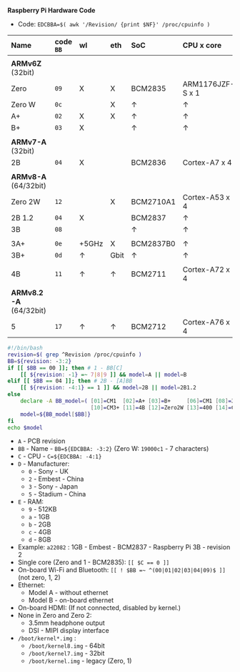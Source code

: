 **Raspberry Pi Hardware Code**

- Code: `EDCBBA=$( awk '/Revision/ {print $NF}' /proc/cpuinfo )`


| Name    | code `BB` |  wl   |  eth   | SoC       | CPU x core       | GHz      | code `C` |
|:--------|:----------|:------|:-------|:----------|:-----------------|:---------|:---------|
|         |           |       |        |           |                  |          |          |
| **ARMv6Z** (32bit)                                                                        |
| Zero    | `09`      | X     | X      | BCM2835   | ARM1176JZF-S x 1 | 1        | `0`      |
| Zero W  | `0c`      |       | X      | ↑         | ↑                | ↑        | ↑        |
| A+      | `02`      | X     | X      | ↑         | ↑                | ↑        | ↑        |
| B+      | `03`      | X     |        | ↑         | ↑                | ↑        | ↑        |
|         |           |       |        |           |                  |          |          |
| **ARMv7-A** (32bit)                                                                       |
| 2B      | `04`      | X     |        | BCM2836   | Cortex-A7 x 4    | 0.9      | `1`      |
|         |           |       |        |           |                  |          |          |
| **ARMv8-A** (64/32bit)                                                                    |
| Zero 2W | `12`      |       | X      | BCM2710A1 | Cortex-A53 x 4   | 1        | `2`      |
| 2B 1.2  | `04`      | X     |        | BCM2837   | ↑                | 0.9      | ↑        |
| 3B      | `08`      |       |        | ↑         | ↑                | 1.2      | ↑        |
|         |           |       |        |           |                  |          |          |
| 3A+     | `0e`      | +5GHz | X      | BCM2837B0 | ↑                | 1.4      | ↑        |
| 3B+     | `0d`      | ↑     | Gbit   | ↑         | ↑                | ↑        | ↑        |
|         |           |       |        |           |                  |          |          |
| 4B      | `11`      | ↑     | ↑      | BCM2711   | Cortex-A72 x 4   | 1.5/1.8  | `3`      |
|         |           |       |        |           |                  |          |          |
| **ARMv8.2-A** (64/32bit)                                                                  |
| 5       | `17`      | ↑     | ↑      | BCM2712   | Cortex-A76 x 4   | 2.4      | `4`      |
```sh
#!/bin/bash
revision=$( grep ^Revision /proc/cpuinfo )
BB=${revision: -3:2}
if [[ $BB == 00 ]]; then # 1 - BB[C]
	[[ ${revision: -1} =~ 7|8|9 ]] && model=A || model=B
elif [[ $BB == 04 ]]; then # 2B - [A]BB
	[[ ${revision: -4:1} == 1 ]] && model=2B || model=2B1.2
else
	declare -A BB_model=( [01]=CM1  [02]=A+ [03]=B+     [06]=CM1 [08]=3B  [09]=Zero [0a]=CM3 [0c]=ZeroW [0d]=3B+ [0e]=3A+ \
	                      [10]=CM3+ [11]=4B [12]=Zero2W [13]=400 [14]=CM4 [15]=CM4S [16]=CM2 [17]=5 )
	model=${BB_model[$BB]}
fi
echo $model
```

- `A` - PCB revision
- `BB` - Name - `BB=${EDCBBA: -3:2}` (Zero W: `19000c1` - 7 characters)
- `C` - CPU - `C=${EDCBBA: -4:1}`
- `D` - Manufacturer:
	- `0` - Sony - UK
	- `2` - Embest - China
	- `3` - Sony - Japan
	- `5` - Stadium - China
- `E` - RAM:
	- `9` - 512KB
	- `a` - 1GB
	- `b` - 2GB
	- `c` - 4GB
	- `d` - 8GB
- Example: `a22082` : 1GB - Embest - BCM2837 - Raspberry Pi 3B - revision 2
- Single core (Zero and 1 - BCM2835): `[[ $C == 0 ]]`
- On-board Wi-Fi and Bluetooth: `[[ ! $BB =~ ^(00|01|02|03|04|09)$ ]]` (not zero, 1, 2)
- Ethernet:
	- Model A - without ethernet
	- Model B - on-board ethernet
- On-board HDMI: (If not connected, disabled by kernel.)
- None in Zero and Zero 2:
	- 3.5mm headphone output
	- DSI - MIPI display interface
- `/boot/kernel*.img` :
	- `/boot/kernel8.img` - 64bit
	- `/boot/kernel7.img` - 32bit
	- `/boot/kernel.img` - legacy (Zero, 1)
